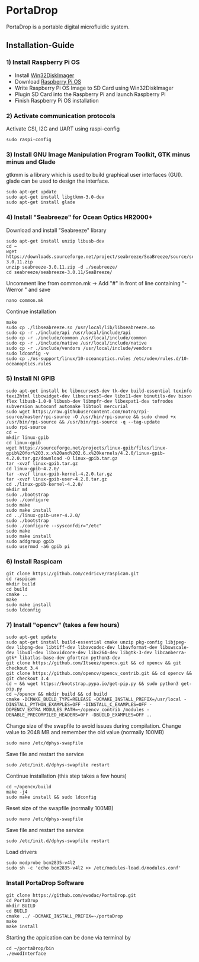 # PortaDrop

PortaDrop is a portable digital microfluidic system. 


## Installation-Guide
### 1) Install Raspberry Pi OS
- Install [Win32DiskImager](https://sourceforge.net/projects/win32diskimager/)
- Download [Raspberry Pi OS](https://www.raspberrypi.org/downloads/raspberry-pi-os/)
- Write Raspberry Pi OS Image to SD Card using Win32DiskImager
- Plugin SD Card into the Raspberry Pi and launch Raspberry Pi
- Finish Raspberry Pi OS installation

### 2) Activate communication protocols
Activate CSI, I2C and UART using raspi-config

	sudo raspi-config

### 3) Install GNU Image Manipulation Program Toolkit, GTK minus minus and Glade
gtkmm is a library which is used to build graphical user interfaces (GUI). glade can be used to design the interface.

  	sudo apt-get update
	sudo apt-get install libgtkmm-3.0-dev
	sudo apt-get install glade

### 4) Install "Seabreeze" for Ocean Optics HR2000+

Download and install "Seabreeze" library

	sudo apt-get install unzip libusb-dev
	cd ~
	wget https://downloads.sourceforge.net/project/seabreeze/SeaBreeze/source/seabreeze-3.0.11.zip
	unzip seabreeze-3.0.11.zip -d ./seabreeze/
	cd seabreeze/seabreeze-3.0.11/SeaBreeze/
	
Uncomment line from common.mk -> Add "#" in front of line containing "-Werror \" and save
	
	nano common.mk

Continue installation	
	
	make
	sudo cp ./libseabreeze.so /usr/local/lib/libseabreeze.so
	sudo cp -r ./include/api /usr/local/include/api
	sudo cp -r ./include/common /usr/local/include/common
	sudo cp -r ./include/native /usr/local/include/native
	sudo cp -r ./include/vendors /usr/local/include/vendors
	sudo ldconfig -v
	sudo cp ./os-support/linux/10-oceanoptics.rules /etc/udev/rules.d/10-oceanoptics.rules

### 5) Install NI GPIB

	sudo apt-get install bc libncurses5-dev tk-dev build-essential texinfo texi2html libcwidget-dev libncurses5-dev libx11-dev binutils-dev bison flex libusb-1.0-0 libusb-dev libmpfr-dev libexpat1-dev tofrodos subversion autoconf automake libtool mercurial
	sudo wget https://raw.githubusercontent.com/notro/rpi-source/master/rpi-source -O /usr/bin/rpi-source && sudo chmod +x /usr/bin/rpi-source && /usr/bin/rpi-source -q --tag-update
	sudo rpi-source
	cd ~
	mkdir linux-gpib
	cd linux-gpib
	wget https://sourceforge.net/projects/linux-gpib/files/linux-gpib%20for%203.x.x%20and%202.6.x%20kernels/4.2.0/linux-gpib-4.2.0.tar.gz/download -O linux-gpib.tar.gz
	tar -xvzf linux-gpib.tar.gz
	cd linux-gpib-4.2.0/
	tar -xvzf linux-gpib-kernel-4.2.0.tar.gz
	tar -xvzf linux-gpib-user-4.2.0.tar.gz
	cd ./linux-gpib-kernel-4.2.0/
	mkdir m4
	sudo ./bootstrap
	sudo ./configure
	sudo make
	sudo make install
	cd ../linux-gpib-user-4.2.0/
	sudo ./bootstrap
	sudo ./configure --sysconfdir="/etc"
	sudo make
	sudo make install
	sudo addgroup gpib
	sudo usermod -aG gpib pi

### 6) Install Raspicam
	git clone https://github.com/cedricve/raspicam.git
	cd raspicam
	mkdir build
	cd build
	cmake ..
	make
	sudo make install
	sudo ldconfig

### 7) Install "opencv" (takes a few hours) 
	sudo apt-get update
	sudo apt-get install build-essential cmake unzip pkg-config libjpeg-dev libpng-dev libtiff-dev libavcodec-dev libavformat-dev libswscale-dev libv4l-dev libxvidcore-dev libx264-dev libgtk-3-dev libcanberra-gtk* libatlas-base-dev gfortran python3-dev
	git clone https://github.com/Itseez/opencv.git && cd opencv && git checkout 3.4
	git clone https://github.com/opencv/opencv_contrib.git && cd opencv && git checkout 3.4
	cd ~ && wget https://bootstrap.pypa.io/get-pip.py && sudo python3 get-pip.py
	cd ~/opencv && mkdir build && cd build
	cmake -DCMAKE_BUILD_TYPE=RELEASE -DCMAKE_INSTALL_PREFIX=/usr/local -DINSTALL_PYTHON_EXAMPLES=OFF -DINSTALL_C_EXAMPLES=OFF -DOPENCV_EXTRA_MODULES_PATH=~/opencv_contrib /modules -DENABLE_PRECOMPILED_HEADERS=OFF -DBUILD_EXAMPLES=OFF ..

Change size of the swapfile to avoid issues during compilation. Change value to 2048 MB and remember the old value (normally 100MB) 

	sudo nano /etc/dphys-swapfile

Save file and restart the service

	sudo /etc/init.d/dphys-swapfile restart

Continue installation (this step takes a few hours)
	
	cd ~/opencv/build
	make -j4
	sudo make install && sudo ldconfig

Reset size of the swapfile (normally 100MB) 

	sudo nano /etc/dphys-swapfile

Save file and restart the service

	sudo /etc/init.d/dphys-swapfile restart

Load drivers

	sudo modprobe bcm2835-v4l2
	sudo sh -c 'echo bcm2835-v4l2 >> /etc/modules-load.d/modules.conf' 

### Install PortaDrop Software
	git clone https://github.com/ewodac/PortaDrop.git
	cd PortaDrop
	mkdir BUILD
	cd BUILD
	cmake ../ -DCMAKE_INSTALL_PREFIX=~/portaDrop
	make
	make install
	
Starting the appication can be done via terminal by

	cd ~/portaDrop/bin
	./ewodInterface
